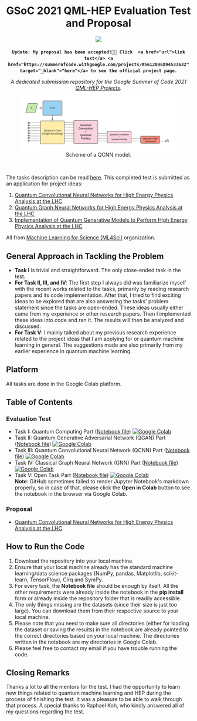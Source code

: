 <div align="center">
  
# GSoC 2021 QML-HEP Evaluation Test and Proposal
  
<a href="https://gist.github.com/eraraya-ricardo/8391f6bdae596e82fe0260c215c5ab8c" target="_blank"><img src="https://img.shields.io/badge/Google%20Summer%20of%20Code-2021-fbbc05?style=flat&logo=data%3Aimage%2Fpng%3Bbase64%2CiVBORw0KGgoAAAANSUhEUgAAAGQAAABkCAMAAABHPGVmAAAALVBMVEVHcEz7vQD7vQD8vQD7vQD8vQD7vQD8vQD8vQD7vQD7vQD8vQD7vQD7vQD7vQAgxtLpAAAADnRSTlMAZvVQ6QrVPhl6oSmHvzL6LQUAAASGSURBVHjatdnZdusgDAVQELMY%2Fv9zb2%2Bwc%2BIKDzQLvTXB3gYBFqmaDVeKU4sCBlFyy43WqLjlBpR1BpR1BpR1xjoFxmIFBpSVBpSVBpSVBpSVBpQ1xvdK1oPgblhfOWltjNaJq7ddYT2IfImYJqMDrENUChGDZn%2FWQ%2FMHxBcD4BMyBc5XCHkNQTq60vfIgXAx5xByju6T8V8itsT3%2FUPi6r39Ce8rp%2FCWYrHfIDXs95FZJs%2FvTob6Z4T2buQE4eikvHeG%2FoZY7TpRfDsNWzrjtP0L4s12NYhh%2BO1ZjJ9HfOjdYGo3QZx7YvwEAgOPdx3eQJlArMFA3wXSZ%2BwMQvplJGoPY6sqNU0gxcGYUVx5jtSIx3oS6HysTxEbMMDPAmkM9iFSXnPXt8nwuQ%2FYI8TH%2F425TQe7%2FnBPEH2bECI6T4t%2Bgvh4N1istR50FJdeIX1Ek%2FqJdGGQOWmAa4u7rn18vuuIzUq52gbxvpiSuzIau%2BuO9FUUfTvvCjcoQ4MMltRnEOqF0pdD%2FwiBZWxoqGCn8r2VGKIUCHOoTyHK2g7y1bsJRRqNe3%2FlXv5GbNhWEWXxbsf1UITRF4kYcM4KiI%2FbeFIevNNq7P2EIg0bVL%2BfqCcyYV2rbDdExWSPjUPPGBRh9JTowTscW0Dqf%2BwLXGmPthgKKMJo1f1OSQ29hf1Mbdlmg5NFV1H7KoICA3mruIQ4vl4TTFhvuAlxxrdb1J55KMJoBatEPCv6mr3sJzK%2F9RQKDAx49Ji5ctSLwsxAxgyuiduOAeVtIG14zppPKtAka9lcMZz71IHyNoAcCpvIx6UfxGLleCim3ggUpe0dQhe7I86mWvQERZmCIocryAqPsdYOSQlVIjCgyMRbLSaXxi3GD4LEw4AipzCyyvS5a5ThMpJTGAYUuQljhiWL53R11FN5BxhQsK0UWbE747E7evGV2FaEAUWmDave0H4LQxg6nErl1IEBBRdmOzjkBPpdqFB%2BpUtUGb0tDKloZP44hQLthQoDwXYiXlowpMJIymExdARL8SViYzymhGEMFR%2FR3cOyNoRCpQcZFu1s6AsNhlQuSiJP%2B1Kk90dNRHW9BYyhwlszhNgdb05CjmGcKDb3DotAoYIYV9wWxjDSZcHNmN%2Fj0KpPm3R7dMjq7HlrSokvjIqjww3SEhb4XJDpg3CLvM9%2BPG%2FMHOcaOwzYRFScNe8QHJb9nOEDhvkGwV48eZC3BgfzWwSHZaXthKEVMvkMaQnKhKESzSCkJ37uQqlJ7RmCIcbr%2By5qUEjiIwQK3q4yZKHqYDxEUIo4U6%2BNahxKr0kEZwv8HC%2BDqo69UaI2ieBAujN2RNhOoPybQjBr9oNSKNXSoQ%2B2luCUQuk1iSCIg9oiZl24Vv8TtXLROaotAtO3%2F9ooWSFcjDnH6BQio2SZQSRz%2FpsPfsifQ2RY1tmNBM3oxQRCbRjkOZn%2FEACT2J%2B1vkZiGESyG1SZS%2FqJ1wTogE1hEFHNh9yNCbvvREwqCwwoawwoKw0oKw0oKw0oKw0oKw0oKw0oMFYqMFYqMFYqMBYq88Y%2FxB7wiOJRvWkAAAAASUVORK5CYII%3D" /></a>

**`Update: My proposal has been accepted!🎉🎉 Click 
<a href="url">link text</a>
 <a href="https://summerofcode.withgoogle.com/projects/#5612096894533632" target="_blank">"here"</a> to see the official project page.`**

*A dedicated submission repository for the Google Summer of Code 2021 [QML-HEP Projects](https://ml4sci.org/gsoc/projects/2021/project_QMLHEP.html).*
  
<figure class="image">
  <img src="https://raw.githubusercontent.com/eraraya-ricardo/qml-hep-gsoc-2021/main/assets/qcnn_schematic.png" alt="QCNN Schematic">
  <figcaption>Scheme of a QCNN model.</figcaption>
</figure>

</div>

<br>

The tasks description can be read [here](https://drive.google.com/file/d/1H2VMVXLmoxLlRAu5bINNKs8R93SN20zL/view).
This completed test is submitted as an application for project ideas:
1. [Quantum Convolutional Neural Networks for High Energy Physics Analysis at the LHC](https://ml4sci.org/gsoc/2021/proposal_QMLHEP2.html)
2. [Quantum Graph Neural Networks for High Energy Physics Analysis at the LHC](https://ml4sci.org/gsoc/2021/proposal_QMLHEP3.html)
3. [Implementation of Quantum Generative Models to Perform High Energy Physics Analysis at the LHC](https://ml4sci.org/gsoc/2021/proposal_QMLHEP1.html) <br>

All from [Machine Learning for Science (ML4Sci)](https://summerofcode.withgoogle.com/organizations/6508146341707776/) organization.

## General Approach in Tackling the Problem
- **Task I** is trivial and straightforward. The only close-ended task in the test.
- **For Task II, III, and IV**: The first step I always did was familiarize myself with the recent works related to the tasks, primarily by reading research papers and its code implementation. After that, I tried to find exciting ideas to be explored that are also answering the tasks' problem statement since the tasks are open-ended. These ideas usually either came from my experience or other research papers. Then I implemented these ideas into code and ran it. The results will then be analyzed and discussed.
- **For Task V**: I mainly talked about my previous research experience related to the project ideas that I am applying for or quantum machine learning in general. The suggestions made are also primarily from my earlier experience in quantum machine learning.

## Platform
All tasks are done in the Google Colab platform.

## Table of Contents
### Evaluation Test
- Task I: Quantum Computing Part ([Notebook file](https://github.com/eraraya-ricardo/qml-hep-gsoc-2021/blob/main/QML_HEP_GSoC_2021_Tasks_I_Quantum_Computing.ipynb)) [![Google Colab](https://colab.research.google.com/assets/colab-badge.svg)](https://colab.research.google.com/drive/1cbHz3oys-fMsZ5LHy7iZb--ef9YWridB?usp=sharing)
- Task II: Quantum Generative Adversarial Network (QGAN) Part ([Notebook file](https://github.com/eraraya-ricardo/qml-hep-gsoc-2021/blob/main/QML_HEP_GSoC_2021_Tasks_II_QGAN.ipynb)) [![Google Colab](https://colab.research.google.com/assets/colab-badge.svg)](https://colab.research.google.com/drive/1U-mW5-sagabK_MYHXwIOkbDIXkafW_5a?usp=sharing)
- Task III: Quantum Convolutional Neural Network (QCNN) Part ([Notebook file](https://github.com/eraraya-ricardo/qml-hep-gsoc-2021/blob/main/QML_HEP_GSoC_2021_Tasks_III_QCNN.ipynb)) [![Google Colab](https://colab.research.google.com/assets/colab-badge.svg)](https://colab.research.google.com/drive/1XiS9Q0UncLXk6eVkKyQayV_-Fj56_9Py?usp=sharing)
- Task IV: Classical Graph Neural Network (GNN) Part ([Notebook file](https://github.com/eraraya-ricardo/qml-hep-gsoc-2021/blob/main/QML_HEP_GSoC_2021_Tasks_IV_GNN.ipynb)) [![Google Colab](https://colab.research.google.com/assets/colab-badge.svg)](https://colab.research.google.com/drive/1bPOAJxNtT8oQNLVxDWfk9m28kRAp9N6N?usp=sharing)
- Task V: Open Task Part ([Notebook file](https://github.com/eraraya-ricardo/qml-hep-gsoc-2021/blob/main/QML_HEP_GSoC_2021_Tasks_V_Open_Task.ipynb)) [![Google Colab](https://colab.research.google.com/assets/colab-badge.svg)](https://colab.research.google.com/drive/1LYH6WU3cLRP3vzVzAdR9PGAx-Omwgh6O?usp=sharing) <br>
**Note**: GitHub sometimes failed to render Jupyter Notebook's markdown properly, so in case of that, please click the **Open in Colab** button to see the notebook in the browser via Google Colab.

### Proposal
- [Quantum Convolutional Neural Networks for High Energy Physics Analysis at the LHC](https://github.com/eraraya-ricardo/qml-hep-gsoc-2021/blob/main/Eraraya_Ricardo_Muten_GSoC_2021_Proposal_QCNN.pdf)

## How to Run the Code
1. Download the repository into your local machine.
2. Ensure that your local machine already has the standard machine learning/data science packages (NumPy, pandas, Matplotlib, scikit-learn, TensorFlow), Cirq and SymPy.
3. For every task, the **Notebook file** should be enough by itself. All the other requirements were already inside the notebook in the **pip install** form or already inside the repository folder that is readily accessible.
4. The only things missing are the datasets (since their size is just too large). You can download them from their respective source to your local machine.
5. Please note that you need to make sure all directories (either for loading the dataset or saving the results) in the notebook are already pointed to the correct directories based on your local machine. The directories written in the notebook are my directories in Google Colab.
6. Please feel free to contact my email if you have trouble running the code.

## Closing Remarks
Thanks a lot to all the mentors for the test. I had the opportunity to learn new things related to quantum machine learning and HEP during the process of finishing the test. It was a pleasure to be able to walk through that process. A special thanks to Raphael Koh, who kindly answered all of my questions regarding the test.

<!--[nbviewer](https://nbviewer.jupyter.org/github/eraraya-ricardo/qml-hep-gsoc-2021/blob/main/nbviewer/QML_HEP_GSoC_2021_Tasks_II_QGAN.ipynb)-->
